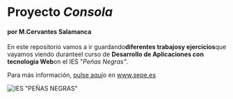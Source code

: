 # **Proyecto **_Consola_****

#### por M.Cervantes Salamanca  

En este repositorio vamos a ir guardando**diferentes trabajosy ejercicios**que vayamos viendo duranteel curso de **Desarrollo de Aplicaciones con tecnología Web**on el IES "_Peñas Negras"_.

Para más información, [pulse aquí](https://www.sepe.es/HomeSepe/Personas/encontrar-trabajo/Garantia-Juvenil/ofertas-garantia-juvenil.html)o en www.sepe.es

![IES "PEÑAS NEGRAS"](http://ies-pnegras.centros.castillalamancha.es/)
